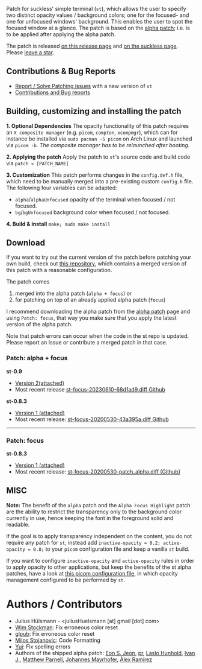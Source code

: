 Patch for suckless' simple terminal (`st`), which allows the user to specify two distinct opacity
values / background colors; one for the focused- and one for unfocused windows' background.
This enables the user to spot the focused window at a glance.
The patch is based on the [alpha patch](https://st.suckless.org/patches/alpha/); i.e. is to be
applied after applying the alpha patch.

The patch is released [on this release page](https://github.com/juliusHuelsmann/st/releases) and
[on the suckless page](https://st.suckless.org/patches/alpha_focus_highlight/).
Please [leave a star](https://github.com/juliusHuelsmann/st-focus).

## Contributions & Bug Reports
* [Report / Solve Patching issues](https://github.com/juliusHuelsmann/st) with a new version of `st`
* [Contributions and Bug reports](https://github.com/juliusHuelsmann/st-focus)

## Building, customizing and installing the patch
**1. Optional Dependencies**
The opacity functionality of this patch requires an `X composite manager` (e.g. `picom`, `compton`,
`xcompmgr`), which can for instance be installed via `sudo pacman -S picom` on Arch Linux and
launched via `picom -b`.  *The composite manager has to be relaunched after booting*.

**2. Applying the patch**
Apply the patch to `st`'s source code and build code via `patch < [PATCH_NAME]`

**3. Customization**
This patch performs changes in the `config.def.h` file, which need to be manually merged into a
pre-existing custom `config.h` file. The following four variables can be adapted:
- `alpha`/`alphaUnfocused` opacity of the terminal when focused / not focused.
- `bg`/`bgUnfocused` background color when focused / not focused.

**4. Build & install** `make; sudo make install`

## Download
If you want to try out the current version of the patch before patching your own build,
check out [this repository](https://github.com/juliusHuelsmann/st), which contains a
merged version of this patch with a reasonable configuration.

The patch comes
1. merged into the alpha patch (`alpha + focus`) or
2. for patching on top of an already applied alpha patch (`focus`)

I recommend downloading the alpha patch from the
[alpha patch](https://st.suckless.org/patches/alpha/) page and using `Patch: focus`, that way you
make sure that you apply the latest version of the alpha patch.

Note that patch errors can occur when the code in the st repo is updated.
Please report an Issue or contribute a merged patch in that case.

### Patch: alpha + focus

**st-0.9**
- [Version 2(attached)](st-focus-20230610-68d1ad9.diff)
- Most recent release [st-focus-20230610-68d1ad9.diff Github](https://github.com/juliusHuelsmann/st/releases/download/alpha_09/st-focus-20230610-68d1ad9.diff)

**st-0.8.3**
- [Version 1 (attached)](st-focus-20200530-43a395a.diff)
- Most recent release: [st-focus-20200530-43a395a.diff Github](https://github.com/juliusHuelsmann/st/releases/download/v2/st-focus-20200530-43a395a.diff)

---

### Patch: focus

**st-0.8.3**
- [Version 1 (attached)](st-focus-20200530-patch_alpha.diff)
- Most recent release: [st-focus-20200530-patch_alpha.diff (Github)](https://github.com/juliusHuelsmann/st/releases/download/v2/st-focus-20200530-patch_alpha.diff)


## MISC
**Note:** The benefit of the `alpha` patch and the `Alpha Focus Highlight` patch are the ability to
restrict the transparency only to the background color currently in use, hence keeping the font in
the foreground solid and readable.

If the goal is to apply transparency independent on the content, you do not require any patch for
`st`, instead add
`
inactive-opacity = 0.2;
active-opacity = 0.8;
`
to your `picom` configuration file and keep a vanilla `st` build.

If you want to configure `inactive-opacity` and `active-opacity` rules in order to apply opacity to
other applications, but keep the benefits of the st alpha patches, have a look at
[this picom configuration
file](https://github.com/juliusHuelsmann/Config/blob/master/.config/picom/picom.conf),
in which opacity management configured to be performed by `st`.

# Authors / Contributors
* Julius Hülsmann - <juliusHuelsmann [at] gmail [dot] com>
* [Wim Stockman](https://github.com/wimstockman): Fix erroneous color reset
* [glpub](https://github.com/glpub): Fix erroneous color reset
* [Milos Stojanovic](https://github.com/M4444): Code Formatting
* [Yui](https://github.com/yuwui): Fix spelling errors
* Authors of the shipped alpha patch: [Eon S. Jeon](mailto:esjeon@hyunmu.am), [pr](mailto:protodev@gmx.net), [Laslo Hunhold](mailto:dev@frign.de), [Ivan J.](mailto:parazyd@dyne.org), [Matthew Parnell](mailto:matt@parnmatt.co.uk), [Johannes Mayrhofer](mailto:jm.spam@gmx.net), [Àlex Ramírez](mailto:aramirez@posteo.net)
